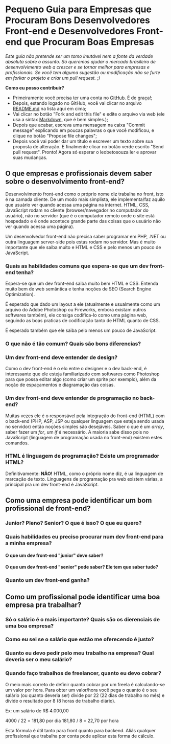 # Pequeno Guia para Empresas que Procuram Bons Desenvolvedores Front-end e Desenvolvedores Front-end que Procuram Boas Empresas


*Este guia não pretende ser um tomo imutável nem a fonte da verdade absoluta sobre o assunto. Só queremos ajudar o mercado brasileiro de desenvolvimento web a crescer e se tornar melhor para empresas e profissionais. Se você tem alguma sugestão ou modificação não se furte em forkar o projeto e criar um pull request. ;)*

**Como eu posso contribuir?**

* Primeiramente você precisa ter uma conta no [GitHub](http://github.com). É de graça!;
* Depois, estando logado no GitHub, você vai clicar no arquivo [README.md](https://github.com/leobetosouza/bons-front-enders/blob/master/README.md) na lista aqui em cima;
* Vai clicar no botão "Fork and edit this file" e edite o arquivo via web (ele usa a sintax [Markdown](http://daringfireball.net/projects/markdown/syntax), que é bem simples.);
* Depois que acabar, escreva uma mensagem na caixa "Commit message" explicando em poucas palavras o que você modificou, e clique no botão "Propose file changes";
* Depois você vai poder dar um título e escrever um texto sobre sua proposta de alteração. E finalmente clicar no botão verde escrito "Send pull request". Pronto! Agora só esperar o leobetosouza ler e aprovar suas mudanças.


## O que empresas e profissionais devem saber sobre o desenvolvimento front-end?
Desenvolvimento front-end como o próprio nome diz trabalha no front, isto é na camada cliente. De um modo mais simplista, ele implementa/faz aquilo que usuário ver quando acessa uma página na internet. HTML, CSS, JavaScript rodam no cliente (browser/navegador no computador do usuário), não no servidor (que é o computador remoto onde o site está hospedado e é onde acontece grande parte das coisas que o usuário não ver quando acessa uma página).

Um desenvolvedor front-end não precisa saber programar em PHP, .NET ou outra linguagem server-side pois estas rodam no servidor. Mas é muito importante que ele saiba muito e HTML e CSS e pelo menos um pouco de JavaScript.

### Quais as habilidades comuns que espera-se que um dev front-end tenha?
Espera-se que um dev front-end saiba muito bem HTML e CSS. Entenda muito bem de web semântica e tenha noções  de SEO (Search Engine Optimization).

É esperado que dado um layout a ele (atualmente e usualmente como um arquivo do Adobe Photoshop ou Fireworks, embora existam outros softwares também), ele consiga codifica-lo como uma página web, seguindo as boas praticas de codificação tanto de HTML quanto de CSS.

É esperado também que ele saiba pelo menos um pouco de JavaScript.

### O que não é tão comum? Quais são bons diferencias?

### Um dev front-end deve entender de design?
Como o dev front-end é o elo entre o designer e o dev back-end, é interessante que ele esteja familiarizado com softwares como Photoshop para que possa editar algo (como criar um sprite por exemplo), além da noção de espaçamentos e diagramação das coisas.

### Um dev front-end deve entender de programação no back-end?
Muitas vezes ele é o responsável pela integração do front-end (HTML) com o back-end (PHP, ASP, JSP ou qualquer linguagem que esteja sendo usada no servidor) então noções simples são desejáveis. Saber o que é um *array*, saber fazer um *for*, um *if* é necessário. A maioria sabe disso pois no JavaScript (linguagem de programação usada no front-end) existem estes comandos.

### HTML é linguagem de programação? Existe um programador HTML?

Definitivamente: **NÃO!** HTML, como o próprio nome diz, é ua linguagem de marcação de texto. Linguagens de programação pra web existem várias, a principal pra um dev front-end é JavaScript.

## Como uma empresa pode identificar um bom profissional de front-end?

### Junior? Pleno? Senior? O que é isso? O que eu quero?

### Quais habilidades eu preciso procurar num dev front-end para a minha empresa?

#### O que um dev front-end "junior" deve saber?

#### O que um dev front-end "senior" pode saber? Ele tem que saber tudo?

### Quanto um dev front-end ganha?

## Como um profissional pode identificar uma boa empresa pra trabalhar?

### Só o salário é o mais importante? Quais são os dierenciais de uma boa empresa?

### Como eu sei se o salário que estão me oferecendo é justo?

### Quanto eu devo pedir pelo meu trabalho na empresa? Qual deveria ser o meu salário?


### Quando faço trabalhos de freelancer, quanto eu devo cobrar?
O meio mais correto de definir quanto cobrar por um freela é calculando-se um valor por hora.
Para obter um valor/hora você pega o quanto é o seu salário (ou quanto deveria ser) divide por 22 (22 dias de trabalho no mês) e divide o resultado por 8 (8 horas de trabalho diário).

Ex: um salário de R$ 4.000,00
    
4000 / 22 = 181,80 por dia
181,80 / 8 = 22,70 por hora

Esta fórmula é útil tanto para front quanto para backend. Aliás qualquer profissional que trabalha por conta pode aplicar esta forma de cálculo.